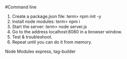 #Command line

1. Create a package.json file: term> npm init -y
2. Install node modules: term> npm i <package>
3. Start the server: term> node server.js
4. Go to the address localhost:8080 in a browser window. 
5. Test & troubleshoot.
6. Repeat until you can do it from memory.

Node Modules
express, tag-builder
